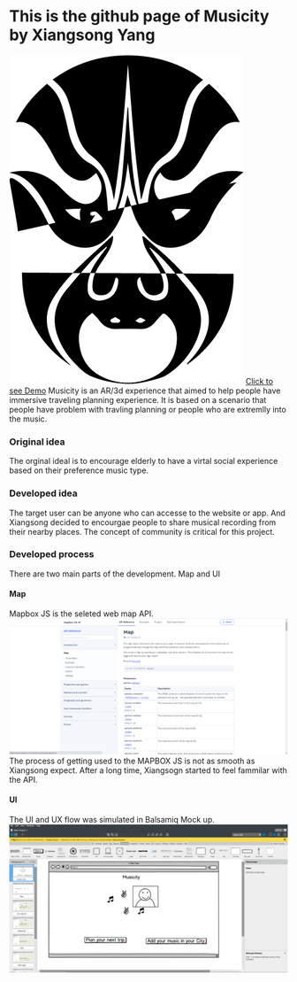 # This is the github page of Musicity by Xiangsong Yang
![alt text](https://raw.githubusercontent.com/xiangsong-yang/Musicity/master/musicity.png)
<a href="http://lovemusicity.com/map.html" target="_blank">Click to see Demo</a>
Musicity is an AR/3d experience that aimed to help people have immersive traveling planning experience. It is based on a scenario that people have problem with travling planning or people who are extremlly into the music.
### Original idea
The orginal ideal is to encourage elderly to have a virtal social experience based on their preference music type.  

### Developed idea
The target user can be anyone who can accesse to the website or app. And Xiangsong decided to encourgae people to share musical recording from their nearby places. The concept of community is critical for this project.

### Developed process
There are two main parts of the development. Map and UI

#### Map
Mapbox JS is the seleted web map API.
![alt text](https://raw.githubusercontent.com/xiangsong-yang/Musicity/master/html/mapbox.png)
The process of getting used to the MAPBOX JS is not as smooth as Xiangsong expect.
After a long time, Xiangsogn started to feel fammilar with the API.

#### UI
The UI and UX flow was simulated in Balsamiq Mock up.
![alt text](https://raw.githubusercontent.com/xiangsong-yang/Musicity/master/html/balsmic.png)

